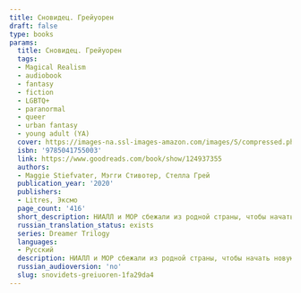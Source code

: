 ```yaml
---
title: Сновидец. Грейуорен
draft: false
type: books
params:
  title: Сновидец. Грейуорен
  tags:
  - Magical Realism
  - audiobook
  - fantasy
  - fiction
  - LGBTQ+
  - paranormal
  - queer
  - urban fantasy
  - young adult (YA)
  cover: https://images-na.ssl-images-amazon.com/images/S/compressed.photo.goodreads.com/books/1680389125i/124937355.jpg
  isbn: '9785041755003'
  link: https://www.goodreads.com/book/show/124937355
  authors:
  - Maggie Stiefvater, Мэгги Стивотер, Стелла Грей
  publication_year: '2020'
  publishers:
  - Litres, Эксмо
  page_count: '416'
  short_description: НИАЛЛ и МОР сбежали из родной страны, чтобы начать новую жизнь. Но запутались и потеряли себя. ДИКЛАН вырос ответственным сыном и заботливым братом.
  russian_translation_status: exists
  series: Dreamer Trilogy
  languages:
  - Русский
  description: НИАЛЛ и МОР сбежали из родной страны, чтобы начать новую жизнь. Но запутались и потеряли себя. ДИКЛАН вырос ответственным сыном и заботливым братом. Но понял, что не знает, как обеспечить безопасность своей семьи. РОНАН всегда жил на границе между сном и явью. Но теперь она стерлась, и он провалился в пустоту. МЭТЬЮ был счастливым ребенком. Светлым и жизнерадостным. Но в нем проснулся бунтарь, потому что теперь все кажется иллюзией. Эта Вселенная не подходит семье Линч. Семье, обладающей силой создавать и разрушать. Если они не смогут спасти друг друга… мир обречен.
  russian_audioversion: 'no'
  slug: snovidets-greiuoren-1fa29da4
---
```

